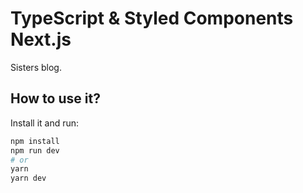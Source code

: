 # TypeScript & Styled Components Next.js

Sisters blog.

## How to use it?

Install it and run:

```bash
npm install
npm run dev
# or
yarn
yarn dev
```
